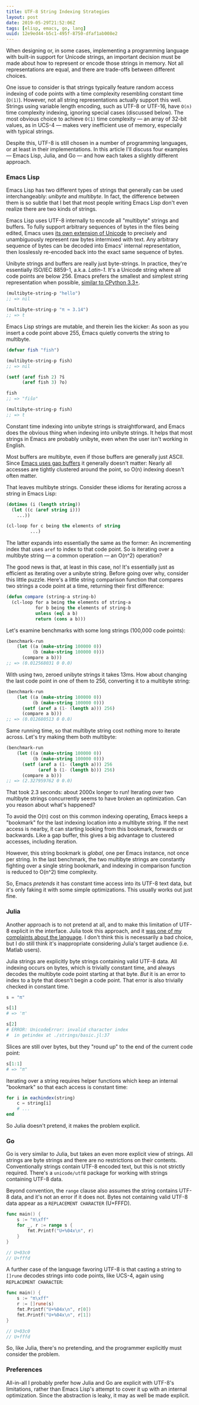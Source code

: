 ```yaml
---
title: UTF-8 String Indexing Strategies
layout: post
date: 2019-05-29T21:52:06Z
tags: [elisp, emacs, go, lang]
uuid: 12e9ed44-b5c1-495f-8750-dfaf1ab008e2
---
```


When designing or, in some cases, implementing a programming language
with built-in support for Unicode strings, an important decision must be
made about how to represent or encode those strings in memory. Not all
representations are equal, and there are trade-offs between different
choices.

One issue to consider is that strings typically feature random access
indexing of code points with a time complexity resembling constant
time (`O(1)`). However, not all string representations actually
support this well. Strings using variable length encoding, such as
UTF-8 or UTF-16, have `O(n)` time complexity indexing, ignoring
special cases (discussed below). The most obvious choice to achieve
`O(1)` time complexity — an array of 32-bit values, as in UCS-4 —
makes very inefficient use of memory, especially with typical strings.

Despite this, UTF-8 is still chosen in a number of programming
languages, or at least in their implementations. In this article I'll
discuss four examples — Emacs Lisp, Julia, and Go — and how each takes a
slightly different approach.

### Emacs Lisp

Emacs Lisp has two different types of strings that generally can be used
interchangeably: *unibyte* and *multibyte*. In fact, the difference
between them is so subtle that I bet that most people writing Emacs Lisp
don't even realize there are two kinds of strings.

Emacs Lisp uses UTF-8 internally to encode all "multibyte" strings and
buffers. To fully support arbitrary sequences of bytes in the files
being edited, Emacs uses [its own extension of Unicode][ext] to
precisely and unambiguously represent raw bytes intermixed with text.
Any arbitrary sequence of bytes can be decoded into Emacs' internal
representation, then losslessly re-encoded back into the exact same
sequence of bytes.

Unibyte strings and buffers are really just byte-strings. In practice,
they're essentially ISO/IEC 8859-1, a.k.a. *Latin-1*. It's a Unicode
string where all code points are below 256. Emacs prefers the smallest
and simplest string representation when possible, [similar to CPython
3.3+][pep].

```cl
(multibyte-string-p "hello")
;; => nil

(multibyte-string-p "π ≈ 3.14")
;; => t
```

Emacs Lisp strings are mutable, and therein lies the kicker: As soon as
you insert a code point above 255, Emacs quietly converts the string to
multibyte.

```cl
(defvar fish "fish")

(multibyte-string-p fish)
;; => nil

(setf (aref fish 2) ?ŝ
      (aref fish 3) ?o)

fish
;; => "fiŝo"

(multibyte-string-p fish)
;; => t
```

Constant time indexing into unibyte strings is straightforward, and
Emacs does the obvious thing when indexing into unibyte strings. It
helps that most strings in Emacs are probably unibyte, even when the
user isn't working in English.

Most buffers are multibyte, even if those buffers are generally just
ASCII. Since [Emacs uses gap buffers][gap] it generally doesn't matter:
Nearly all accesses are tightly clustered around the point, so O(n)
indexing doesn't often matter.

That leaves multibyte strings. Consider these idioms for iterating
across a string in Emacs Lisp:

```cl
(dotimes (i (length string))
  (let ((c (aref string i)))
    ...))

(cl-loop for c being the elements of string
         ...)
```

The latter expands into essentially the same as the former: An
incrementing index that uses `aref` to index to that code point. So is
iterating over a multibyte string — a common operation — an O(n^2)
operation?

The good news is that, at least in this case, no! It's essentially just
as efficient as iterating over a unibyte string. Before going over why,
consider this little puzzle. Here's a little string comparison function
that compares two strings a code point at a time, returning their first
difference:

```cl
(defun compare (string-a string-b)
  (cl-loop for a being the elements of string-a
           for b being the elements of string-b
           unless (eql a b)
           return (cons a b)))
```

Let's examine benchmarks with some long strings (100,000 code points):

```cl
(benchmark-run
    (let ((a (make-string 100000 0))
          (b (make-string 100000 0)))
      (compare a b)))
;; => (0.012568031 0 0.0)
```

With using two, zeroed unibyte strings it takes 13ms. How about changing
the last code point in one of them to 256, converting it to a multibyte
string:

```cl
(benchmark-run
    (let ((a (make-string 100000 0))
          (b (make-string 100000 0)))
      (setf (aref a (1- (length a))) 256)
      (compare a b)))
;; => (0.012680513 0 0.0)
```

Same running time, so that multibyte string cost nothing more to iterate
across. Let's try making them both multibyte:

```cl
(benchmark-run
    (let ((a (make-string 100000 0))
          (b (make-string 100000 0)))
      (setf (aref a (1- (length a))) 256
            (aref b (1- (length b))) 256)
      (compare a b)))
;; => (2.327959762 0 0.0)
```

That took 2.3 seconds: about 2000x longer to run! Iterating over two
multibyte strings concurrently seems to have broken an optimization.
Can you reason about what's happened?

To avoid the O(n) cost on this common indexing operating, Emacs keeps
a "bookmark" for the last indexing location into a multibyte string.
If the next access is nearby, it can starting looking from this
bookmark, forwards or backwards. Like a gap buffer, this gives a big
advantage to clustered accesses, including iteration.

However, this string bookmark is *global*, one per Emacs instance, not
once per string. In the last benchmark, the two multibyte strings are
constantly fighting over a single string bookmark, and indexing in
comparison function is reduced to O(n^2) time complexity.

So, Emacs *pretends* it has constant time access into its UTF-8 text
data, but it's only faking it with some simple optimizations. This
usually works out just fine.

### Julia

Another approach is to not pretend at all, and to make this limitation
of UTF-8 explicit in the interface. Julia took this approach, and it
[was one of my complaints about the language][julia]. I don't think
this is necessarily a bad choice, but I do still think it's
inappropriate considering Julia's target audience (i.e. Matlab users).

Julia strings are explicitly byte strings containing valid UTF-8 data.
All indexing occurs on bytes, which is trivially constant time, and
always decodes the multibyte code point starting at that byte. *But*
it is an error to index to a byte that doesn't begin a code point.
That error is also trivially checked in constant time.

```julia
s = "π"

s[1]
# => 'π'

s[2]
# ERROR: UnicodeError: invalid character index
#  in getindex at ./strings/basic.jl:37
```

Slices are still over bytes, but they "round up" to the end of the
current code point:

```julia
s[1:1]
# => "π"
```

Iterating over a string requires helper functions which keep an internal
"bookmark" so that each access is constant time:

```julia
for i in eachindex(string)
    c = string[i]
    # ...
end
```

So Julia doesn't pretend, it makes the problem explicit.

### Go

Go is very similar to Julia, but takes an even more explicit view of
strings. All strings are byte strings and there are no restrictions on
their contents. Conventionally strings contain UTF-8 encoded text, but
this is not strictly required. There's a `unicode/utf8` package for
working with strings containing UTF-8 data.

Beyond convention, the `range` clause also assumes the string contains
UTF-8 data, and it's not an error if it does not. Bytes not containing
valid UTF-8 data appear as a `REPLACEMENT CHARACTER` (U+FFFD).

```go
func main() {
    s := "π\xff"
    for _, r := range s {
        fmt.Printf("U+%04x\n", r)
    }
}

// U+03c0
// U+fffd
```

A further case of the language favoring UTF-8 is that casting a string
to `[]rune` decodes strings into code points, like UCS-4, again using
`REPLACEMENT CHARACTER`:

```go
func main() {
    s := "π\xff"
    r := []rune(s)
    fmt.Printf("U+%04x\n", r[0])
    fmt.Printf("U+%04x\n", r[1])
}

// U+03c0
// U+fffd
```

So, like Julia, there's no pretending, and the programmer explicitly
must consider the problem.

### Preferences

All-in-all I probably prefer how Julia and Go are explicit with
UTF-8's limitations, rather than Emacs Lisp's attempt to cover it up
with an internal optimization. Since the abstraction is leaky, it may
as well be made explicit.


[ext]: https://www.gnu.org/software/emacs/draft/manual/html_node/elisp/Text-Representations.html
[gap]: /blog/2017/09/07/
[julia]: /blog/2014/03/06/
[pep]: https://www.python.org/dev/peps/pep-0393/
